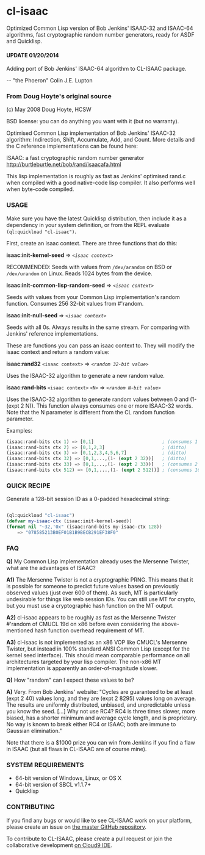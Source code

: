 # cl-isaac

Optimized Common Lisp version of Bob Jenkins' ISAAC-32 and ISAAC-64 algorithms, fast cryptographic random number generators, ready for ASDF and Quicklisp.

#### UPDATE 01/20/2014

Adding port of Bob Jenkins' ISAAC-64 algorithm to CL-ISAAC package.

-- "the Phoeron" Colin J.E. Lupton

### From Doug Hoyte's original source

(c) May 2008 Doug Hoyte, HCSW

BSD license: you can do anything you want with it (but no warranty).

Optimised Common Lisp implementation of Bob Jenkins' ISAAC-32 algorithm:
Indirection, Shift, Accumulate, Add, and Count. More details and
the C reference implementations can be found here:

ISAAC: a fast cryptographic random number generator
http://burtleburtle.net/bob/rand/isaacafa.html

This lisp implementation is roughly as fast as Jenkins' optimised rand.c
when compiled with a good native-code lisp compiler. It also performs
well when byte-code compiled.

### USAGE

Make sure you have the latest Quicklisp distribution, then include it as a dependency in your system definition, or from the REPL evaluate `(ql:quickload "cl-isaac")`.

First, create an isaac context. There are three functions that do this:

**isaac:init-kernel-seed** => *`<isaac context>`*

RECOMMENDED: Seeds with values from `/dev/arandom` on BSD or `/dev/urandom` on Linux. Reads 1024 bytes from the device.

**isaac:init-common-lisp-random-seed** => *`<isaac context>`*

Seeds with values from your Common Lisp implementation's random function. Consumes 256 32-bit values from #'random.

**isaac:init-null-seed** => *`<isaac context>`*

Seeds with all 0s. Always results in the same stream. For comparing with Jenkins' reference implementations.

These are functions you can pass an isaac context to. They will modify the isaac context and return a random value:

**isaac:rand32** `<isaac context>` => *`<random 32-bit value>`*

Uses the ISAAC-32 algorithm to generate a new random value.

**isaac:rand-bits** `<isaac context>` `<N>` => *`<random N-bit value>`*

Uses the ISAAC-32 algorithm to generate random values between 0 and (1- (expt 2 N)). This function always consumes one or more ISAAC-32 words. Note that the N parameter is different from the CL random function parameter.

Examples:

```lisp
(isaac:rand-bits ctx 1) => [0,1]                         ; (consumes 1 ISAAC-32 word)
(isaac:rand-bits ctx 2) => [0,1,2,3]                     ; (ditto)
(isaac:rand-bits ctx 3) => [0,1,2,3,4,5,6,7]             ; (ditto)
(isaac:rand-bits ctx 32) => [0,1,...,(1- (expt 2 32))]   ; (ditto)
(isaac:rand-bits ctx 33) => [0,1,...,(1- (expt 2 33))]   ; (consumes 2 words)
(isaac:rand-bits ctx 512) => [0,1,...,(1- (expt 2 512))] ; (consumes 16 words)
```

### QUICK RECIPE

Generate a 128-bit session ID as a 0-padded hexadecimal string:

```lisp

(ql:quickload "cl-isaac")
(defvar my-isaac-ctx (isaac:init-kernel-seed))
(format nil "~32,'0x" (isaac:rand-bits my-isaac-ctx 128))
    => "078585213B0EF01B1B9BECB291EF38F0"
```

### FAQ

**Q)** My Common Lisp implementation already uses the Mersenne Twister, what are the advantages of ISAAC?

**A1)** The Mersenne Twister is not a cryptographic PRNG. This means that it is possible for someone to predict future values based on previously observed values (just over 600 of them). As such, MT is particularly undesirable for things like web session IDs. You can still use MT for crypto, but you must use a cryptographic hash function on the MT output.

**A2)** cl-isaac appears to be roughly as fast as the Mersenne Twister #'random of CMUCL 19d on x86 before even considering the above-mentioned hash function overhead requirement of MT.

**A3)** cl-isaac is not implemented as an x86 VOP like CMUCL's Mersenne Twister, but instead in 100% standard ANSI Common Lisp (except for the kernel seed interface). This should mean comparable performance on all architectures targeted by your lisp compiler. The non-x86 MT implementation is apparently an order-of-magnitude slower.

**Q)** How "random" can I expect these values to be?

**A)** Very. From Bob Jenkins' website: "Cycles are guaranteed to be at least (expt 2 40) values long, and they are (expt 2 8295) values long on average. The results are uniformly distributed, unbiased, and unpredictable unless you know the seed. [...] Why not use RC4? RC4 is three times slower, more biased, has a shorter minimum and average cycle length, and is proprietary. No way is known to break either RC4 or ISAAC; both are immune to Gaussian elimination."

Note that there is a $1000 prize you can win from Jenkins if you find a flaw in ISAAC (but all flaws in CL-ISAAC are of course mine).

### SYSTEM REQUIREMENTS

* 64-bit version of Windows, Linux, or OS X
* 64-bit version of SBCL v1.1.7+
* Quicklisp

### CONTRIBUTING

If you find any bugs or would like to see CL-ISAAC work on your platform, please create an issue on [the master GitHub repository](https://github.com/thephoeron/cl-isaac).

To contribute to CL-ISAAC, please create a pull request or join the collaborative development [on Cloud9 IDE](https://c9.io/thephoeron/cl-isaac).

